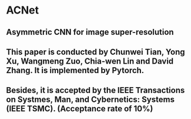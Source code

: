 # ACNet
## Asymmetric CNN for image super-resolution
## This paper is conducted by Chunwei Tian, Yong Xu, Wangmeng Zuo, Chia-wen Lin and David Zhang. It is implemented by Pytorch. 
## Besides, it is accepted by the IEEE Transactions on Systmes, Man, and  Cybernetics: Systems (IEEE TSMC). (Acceptance rate of 10%)
